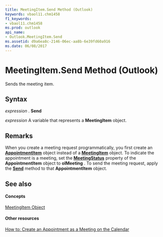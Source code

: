 ```yaml
---
title: MeetingItem.Send Method (Outlook)
keywords: vbaol11.chm1458
f1_keywords:
- vbaol11.chm1458
ms.prod: outlook
api_name:
- Outlook.MeetingItem.Send
ms.assetid: d9a6ea8c-2146-06ec-aa8b-6e39fd60a916
ms.date: 06/08/2017
---
```



# MeetingItem.Send Method (Outlook)

Sends the meeting item.


## Syntax

 _expression_ . **Send**

 _expression_ A variable that represents a **MeetingItem** object.


## Remarks

When you create a meeting request programmatically, you first create an  **[AppointmentItem](Outlook.AppointmentItem.md)** object instead of a **[MeetingItem](Outlook.MeetingItem.md)** object. To indicate the appointment is a meeting, set the **[MeetingStatus](Outlook.AppointmentItem.MeetingStatus.md)** property of the **AppointmentItem** object to **olMeeting** . To send the meeting request, apply the **[Send](Outlook.AppointmentItem.Send(method).md)** method to that **AppointmentItem** object.


## See also


#### Concepts


[MeetingItem Object](Outlook.MeetingItem.md)
#### Other resources


[How to: Create an Appointment as a Meeting on the Calendar](http://msdn.microsoft.com/library/130b6ae1-d1a4-3805-7e9c-75543b93fff5%28Office.15%29.aspx)



